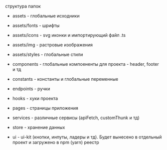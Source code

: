 cтруктура папок

- assets - глобальные исходники
- assets/fonts - шрифты
- assets/icons - svg иконки и импортирующий файл .ts
- assets/img - растровые изображения
- assets/styles - глобальные стили

- components - глобальные компоененты для проекта - header, footer и тд
- constants - константы и глобальные переменные
- endpoints - ручки
- hooks - хуки проекта
- pages - страницы приложения
- services - различные сервисы (apiFetch, customThunk и тд)
- store - хранение данных
- ui - ui-kit (кнопки, инпуты, ладеры и тд). Будет вынесено в отдельный проект и загружено в npm (yarn) реестр
